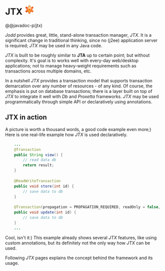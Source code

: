 # JTX ![JTX](jtx.png)

@@javadoc-p(jtx)

*Jodd* provides great, little, stand-alone transaction manager, *JTX*.
It is a significant change in traditional thinking, since no (j2ee)
application server is required; *JTX* may be used in any Java code.

*JTX* is built to be roughly similar to **JTA** up to certain point; but
without complexity. It's goal is to works well with every-day
web/desktop applications; not to manage heavy-weight requirements such
as transactions across multiple domains, etc.

In a nutshell *JTX* provides a transaction model that supports
transaction demarcation over any number of resources - of any kind. Of
course, the emphasis is put on database transactions; there is a layer
built on top of *JTX* to integrate it well with *Db* and *Proxetta*
frameworks. *JTX* may be used programmatically through simple API or
declaratively using annotations.

## JTX in action

A picture is worth a thousand words, a good code example even more;)
Here is one real-life example how *JTX* is used declaratively.

~~~~~ java
    ...
	@Transaction
	public String view() {
		// read data db
		return result;
	}

	@ReadWriteTransaction
	public void store(int id) {
		// save data to db
	}

	@Transaction(propagation = PROPAGATION_REQUIRED, readOnly = false, timeout = 100)
	public void update(int id) {
		// save data to db
	}
    ...
~~~~~

Cool, isn't it:) This example already shows several *JTX* features,
like using custom annotations, but its definitely not the only way how
*JTX* can be used.

Following *JTX* pages explains the concept behind the framework and its
usage.